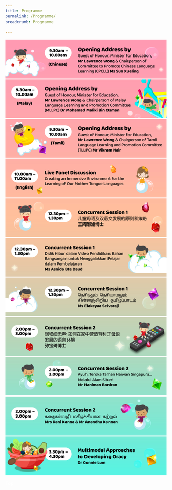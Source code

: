 ```yaml
---
title: Programme
permalink: /Programme/
breadcrumb: Programme

---
```

<!-- Global site tag (gtag.js) - Google Ads: 726049306 -->
<script async src="https://www.googletagmanager.com/gtag/js?id=AW-726049306"></script>
<script>
  window.dataLayer = window.dataLayer || [];
  function gtag(){dataLayer.push(arguments);}
  gtag('js', new Date());

  gtag('config', 'AW-726049306');
</script>
 <a href="/eng/panel-discussion/"><img src="/images/01mtls-programme-cl-opening-1.jpg"></a>
<br/>
<a href="/eng/panel-discussion/"><img src="/images/02MTLS-Programme -ML-Opening.jpg"></a>
<br/>
<a href="/eng/panel-discussion/"><img src="/images/03MTLS-Programme -TL-Opening.jpg"></a>
<br/>
<a href="/eng/panel-discussion/"><img src="/images/04MTLS-Programme -Panel.jpg"></a>
<br/>
<a href="/test/王周淑涵博士/"><img src="/images/05MTLS-Programme -CL-Shuhan.jpg"></a>
<br/>
<a href="/ml/ms-asnida-daud/"><img src="/images/06MTLS-Programme-ML-Asnida.jpg"></a>
<br/>
<a href="/tl/ms-elakeyaa-selvaraji/"><img src="/images/07MTLS-Programme-Elakeyaa.jpg"></a>
<br/>
<a href="/test/孙宝琦博士/"><img src="/images/08MTLS-Programme-CL-Baoqi.jpg"></a>
<br/>
<a href="/ml/mr-haniman-boniran/"><img src="/images/09MTLS Programme-ML-Haniman.jpg"></a>
<br/>
<a href="/tl/mrs-rani-kanna-and-mr-anandha-kannan/"><img src="/images/10MTLS-Programme-TL-RaniAnandha.jpg"></a>
<br/>
<a href="/eng/dr-connie-lum//"><img src="/images/11MTLS Programme-EL-Connie.jpg">
<div class="btntop"><a href="#top" style="text-decoration:none;"><span style="color:white"><b>Top</b></span></a></div>

